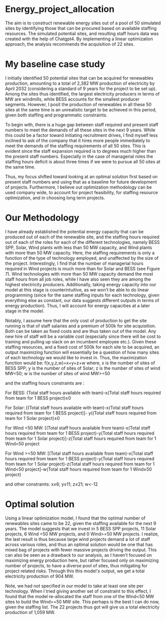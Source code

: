 # Energy_project_allocation
The aim is to construct renewable energy sites out of a pool of 50 simulated sites by identifying those that can be procured based on available staffing resources. The simulated potential sites, and resulting staff hours data was created with the help of Chatgpt4. 
By implementing a linear optimization approach, the analysis recommends the acquisition of 22 sites.

# My baseline case study
I initially identified 50 potential sites that can be acquired for renewables production, amounting to a total of 2,382 MW production of electricity by April 2032 (considering a standard of 9 years for the project to be set up). Among the sites thus identified, the largest electricity producers in terms of MW are windmills, while BESS accounts for the smallest producer segments. However, I posit the production of renewables in all these 50 sites at the same time is an unrealistic target to be achieved in this period, given both staffing and programmatic constraints. 

To begin with, there is a huge gap between staff required and present staff numbers to meet the demands of all these sites in the next 9 years. While this could be a factor toward initiating recruitment drives, I find myself less inclined to ask of the company that it hires more people immediately to meet the demands of the staffing requirements of all 50 sites. This is evident since the staff expansion required is to degrees much higher than the present staff numbers. Especially in the case of managerial roles the staffing hours deficit is about three times if we were to pursue all 50 sites at the same time.  

Thus, my focus shifted toward looking at an optimal solution first based on present staff numbers and using that as a baseline for future development of projects. Furthermore, I believe out optimization methodology can be used company wide, to account for project feasibility, for staffing resource optimization, and in choosing long term projects. 

# Our Methodology 

I have already established the potential energy capacity that can be produced out of each of the renewable site, and the staffing hours required out of each of the roles for each of the different technologies, namely BESS SPP, Solar, Wind plants with less than 50 MW capacity, and Wind plants with more than 50 MW capacity. Here, the staffing requirements is only a function of the type of technology employed, and unaffected by the size of the project. Interestingly, I find that the number of managerial hours required in Wind projects is much more than for Solar and BESS (see Figure 7). Wind technologies with more than 50 MW capacity demand the most staff hours from all job roles, while I have also seen they are among the highest electricity producers. Additionally, taking energy capacity into our model at this stage is counterintuitive, as we won’t be able to do linear programming (since for the same staffing inputs for each technology, given everything else as constant, our data suggests different outputs in terms of energy production). Thus, I will account for energy capacities at a later stage in the model. 

Notably, I assume here that the only cost of production to get the site running is that of staff salaries and a premium of 500k for site acquisition. Both can be taken as fixed costs and are thus taken out of the model. Any new hire of staff will be a variable cost (especially since there will be cost to training and pulling up slack on an incumbent employee etc.). Given these staffing resources, and a fixed cost of 500k for each site to be acquired, an output maximizing function will essentially be a question of how many sites of each technology we would like to invest in. Thus, the maximization function would be: 
f(x,y,z,w)=x+y+z+w
where,
x is the number of sites of BESS SPP; y is the number of sites of Solar; z is the number of sites of wind MW<50; w is the number of sites of wind MW>=50

and the staffing hours constraints are :

For BESS: 
(Total staff hours available with team)-x(Total staff hours required from team for 1 BESS project)≥0

For Solar: 
[(Total staff hours available with team)-x(Total staff hours required from team for 1 BESS project)]- y((Total staff hours required from team for 1 Solar project)≥0

For Wind <50 MW: 
[(Total staff hours available from team)-x(Total staff hours required from team for 1 BESS project)-y(Total staff hours required from team for 1 Solar project)]-z(Total staff hours required from team for 1 Wind<50 project 

For Wind >=50 MW: 
[(Total staff hours available from team)-x(Total staff hours required from team for 1 BESS project)-y(Total staff hours required from team for 1 Solar project)-z(Total staff hours required from team for 1 Wind<50 project]-w(Total staff hours required from team for 1 Wind≥50 project)  

and other constraints: 
x≤6; y≤11; z≤21; w<-12

# Optimal solution 

Using a linear optimization model, I found that the optimal number of renewables sites came to be 22, given the staffing available for the next 9 years. The model suggests that we invest in 5 BESS SPP projects, 11 Solar projects, 6 Wind <50 MW projects, and 0 Wind>=50 MW projects. I realize, the last result is thus because large wind projects demand a lot of staff across various roles, and thus an optimal solution would be one that has mixed bag of projects with fewer massive projects driving the output. This can also be seen as a drawback to our analysis, as I haven’t focused on maximizing energy production here, but rather focused only on maximizing number of projects, to have a diverse pool of sites, thus mitigating for project related risks. Through this this model's output, we get a total electricity production of 904 MW.

Note, we had not specified in our model to take at least one site per technology. When I tried giving another set of constraint to this effect, I found that the model re-allocated the staff from one of the Wind<50 MW sites to build the Wind>=50 MW site. This perhaps is the best I can do now, given the staffing list. The 22 projects thus got will give us a total electricity production of 1,059 MW. 

